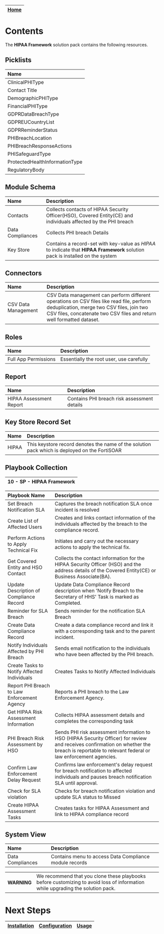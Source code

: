 | [Home](../README.md) |
 | -------------------------------------------- |

  # Contents

The **HIPAA Framework** solution pack contains the following resources.


## Picklists

| Name                           |
|:-------------------------------|
| ClinicalPHIType                |
| Contact Title                  |
| DemographicPHIType             |
| FinancialPHIType               |
| GDPRDataBreachType             |
| GDPREUCountryList              |
| GDPRReminderStatus             |
| PHIBreachLocation              |
| PHIBreachResponseActions       |
| PHISafeguardType               |
| ProtectedHealthInformationType |
| RegulatoryBody                 |

## Module Schema

| Name             | Description                                                                                                                     |
|:-----------------|:--------------------------------------------------------------------------------------------------------------------------------|
| Contacts         | Collects contacts of HIPAA Security Officer(HSO), Covered Entity(CE) and individuals affected by the PHI breach                 |
| Data Compliances | Collects PHI breach Details                                                                                                     |
| Key Store        | Contains a record-set with key-value as *HIPAA* to indicate that **HIPAA Framework** solution pack is installed on the system |


## Connectors

| Name                | Description                                                                                                                                                                                                    |
|:--------------------|:---------------------------------------------------------------------------------------------------------------------------------------------------------------------------------------------------------------|
| CSV Data Management | CSV Data management can perform different operations on CSV files like read file, perform deduplication, merge two CSV files, join two CSV files, concatenate two CSV files and return well formatted dataset. |

## Roles

|Name|Description|
| :- | :- |
| Full App Permissions | Essentially the root user, use carefully |

## Report

| Name | Description |
| :- | :- |
| HIPAA Assessment Report | Contains PHI breach risk assessment details |

## Key Store Record Set 

| Name | Description |
| :- | :- |
| HIPAA | This keystore record denotes the name of the solution pack which is deployed on the FortiSOAR |

## Playbook Collection

| 10 - SP - HIPAA Framework |
|:-------------------------:|

| Playbook Name                               | Description                                                                                                                                                                                     |
|:--------------------------------------------|:------------------------------------------------------------------------------------------------------------------------------------------------------------------------------------------------|
| Set Breach Notification SLA                 | Captures the breach notification SLA once incident is resolved                                                                                                                                  |
| Create List of Affected Users               | Creates and links contact information of the individuals affected by the breach to the compliance record.                                                                                       |
| Perform Actions to Apply Technical Fix      | Initiates and carry out the necessary actions to apply the technical fix.                                                                                                                       |
| Get Covered Entity and HSO Contact          | Collects the contact information for the HIPAA Security Officer (HSO) and the address details of the Covered Entity(CE) or Business Associate(BA).                                              |
| Update Description of Compliance Record     | Update Data Compliance Record description when 'Notify Breach to the Secretary of HHS' Task is marked as Completed.                                                                             |
| Reminder for SLA Breach                     | Sends reminder for the notification SLA Breach                                                                                                                                                  |
| Create Data Compliance Record               | Create a data compliance record and link it with a corresponding task and to the parent incident.                                                                                               |
| Notify Individuals Affected by PHI Breach   | Sends email notification to the individuals who have been affected by the PHI breach.                                                                                                           |
| Create Tasks to Notify Affected Individuals | Creates Tasks to Notify Affected Individuals                                                                                                                                                    |
| Report PHI Breach to Law Enforcement Agency | Reports a PHI breach to the Law Enforcement Agency.                                                                                                                                             |
| Get HIPAA Risk Assessment Information       | Collects HIPAA assessment details and completes the corresponding task                                                                                                                          |
| PHI Breach Risk Assessment by HSO           | Sends PHI risk assessment information to HSO (HIPAA Security Officer) for review and receives confirmation on whether the breach is reportable to relevant federal or law enforcement agencies. |
| Confirm Law Enforcement Delay Request       | Confirms law enforcement's delay request for breach notification to affected individuals and pauses breach notification SLA until approval.                                                     |
| Check for SLA violation                     | Checks for breach notification violation and update SLA status to Missed                                                                                                                        |
| Create HIPAA Assessment Tasks               | Creates tasks for HIPAA Assessment and link to HIPAA compliance record                                                                                                                          |

## System View

| Name             | Description                                            |
|:-----------------|:-------------------------------------------------------|
| Data Compliances | Contains menu to access Data Compliance module records |

<table>
    <tr>
        <th>WARNING</th>
        <td>We recommend that you clone these playbooks before customizing to avoid loss of information while upgrading the solution pack.</td>
    </tr>
</table>

# Next Steps
| [Installation](./setup.md#installation) | [Configuration](./setup.md#configuration) | [Usage](./usage.md) |
|-----------------------------------------|-------------------------------------------|---------------------|